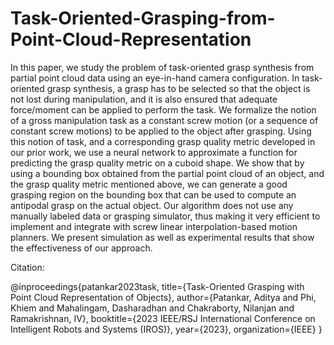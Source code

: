 # Task-Oriented-Grasping-from-Point-Cloud-Representation


In this paper, we study the problem of task-oriented grasp synthesis from partial point cloud data using an eye-in-hand camera configuration. In task-oriented grasp synthesis, a grasp has to be selected so that the object is not lost during manipulation, and it is also ensured that adequate force/moment can be applied to perform the task. We formalize the notion of a gross manipulation task as a constant screw motion (or a sequence of constant screw motions) to be applied to the object after grasping. Using this notion of task, and a corresponding grasp quality metric developed in our prior work, we use a neural network to approximate a function for predicting the grasp quality metric on a cuboid shape. We show that by using a bounding box obtained from the partial point cloud of an object, and the grasp quality metric mentioned above, we can generate a good grasping region on the bounding box that can be used to compute an antipodal grasp on the actual object. Our algorithm does not use any manually labeled data or grasping simulator, thus making it very efficient to implement and integrate with screw linear interpolation-based motion planners. We present simulation as well as experimental results that show the effectiveness of our approach.


Citation:

@inproceedings{patankar2023task,
  title={Task-Oriented Grasping with Point Cloud Representation of Objects},
  author={Patankar, Aditya and Phi, Khiem and Mahalingam, Dasharadhan and Chakraborty, Nilanjan and Ramakrishnan, IV},
  booktitle={2023 IEEE/RSJ International Conference on Intelligent Robots and Systems (IROS)},
  year={2023},
  organization={IEEE}
}
